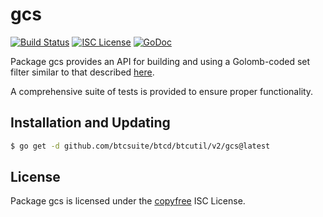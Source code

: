 gcs
==========

[![Build Status](https://github.com/btcsuite/btcd/workflows/Build%20and%20Test/badge.svg)](https://github.com/btcsuite/btcd/actions)
[![ISC License](http://img.shields.io/badge/license-ISC-blue.svg)](http://copyfree.org)
[![GoDoc](https://godoc.org/github.com/btcsuite/btcd/btcutil/v2/gcs?status.png)](http://godoc.org/github.com/btcsuite/btcd/btcutil/v2/gcs)

Package gcs provides an API for building and using a Golomb-coded set filter
similar to that described [here](http://giovanni.bajo.it/post/47119962313/golomb-coded-sets-smaller-than-bloom-filters).

A comprehensive suite of tests is provided to ensure proper functionality.

## Installation and Updating

```bash
$ go get -d github.com/btcsuite/btcd/btcutil/v2/gcs@latest
```

## License

Package gcs is licensed under the [copyfree](http://copyfree.org) ISC
License.
